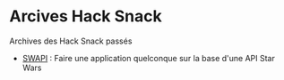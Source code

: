 # Arcives Hack Snack

Archives des Hack Snack passés

* [SWAPI](https://github.com/EpicKiwi/Hack-Snack/tree/archive/swapi) : Faire une application quelconque sur la base d'une API Star Wars
